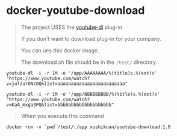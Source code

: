 # docker-youtube-download> The project USES the [youtube-dl](https://github.com/ytdl-org/youtube-dl) plug-in>> If you don't want to download plug-in for your company. >> You can ues this docker image.>> The download.sh file should be in the `/test/` directory.```youtube-dl -i -r 1M -o '/app/AAAAAAAA/%(title)s.%(ext)s' "https://www.youtube.com/watch?v=jul2urONzOQ&list=aaaaaaaaaaaaaaaaaaaaaaaaa"youtube-dl -i -r 1M -o '/app/BBBBBBBBB/%(title)s.%(ext)s' "https://www.youtube.com/watch?v=KaA_mxga3PQ&list=bbbbbbbbbbbbbbbbbbbb"```> When you execute this command```docker run -v `pwd`/test/:/app xushikuan/youtube-download:1.0``` 
